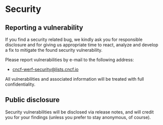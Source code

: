 # Security 

## Reporting a vulnerability

If you find a security related bug, we kindly ask you for responsible
disclosure and for giving us appropriate time to react, analyze and develop a
fix to mitigate the found security vulnerability.

Please report vulnerabilities by e-mail to the following address: 

* cncf-werf-security@lists.cncf.io

All vulnerabilities and associated information will be treated with full confidentiality. 

## Public disclosure

Security vulnerabilities will be disclosed via release notes, and will 
credit you for your findings (unless you prefer to stay anonymous, of course).
